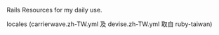 Rails Resources for my daily use.

locales (carrierwave.zh-TW.yml 及 devise.zh-TW.yml 取自 ruby-taiwan)
